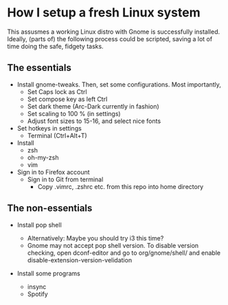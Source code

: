 # How I setup a fresh Linux system

This assusmes a working Linux distro with Gnome is successfully installed.
Ideally, (parts of) the following process could be scripted, saving a lot of time doing the safe, fidgety tasks.

## The essentials
- Install gnome-tweaks. Then, set some configurations. Most importantly,
    - Set Caps lock as Ctrl
    - Set compose key as left Ctrl
    - Set dark theme (Arc-Dark currently in fashion)
    - Set scaling to 100 % (in settings)
    - Adjust font sizes to 15-16, and select nice fonts
- Set hotkeys in settings
    - Terminal (Ctrl+Alt+T) 
- Install
    - zsh 
    - oh-my-zsh
    - vim
- Sign in to Firefox account
    - Sign in to Git from terminal
        - Copy .vimrc, .zshrc etc. from this repo into home directory

## The non-essentials 
- Install pop shell
    - Alternatively: Maybe you should try i3 this time?
    - Gnome may not accept pop shell version. To disable version checking, open
        dconf-editor
    and go to
        org/gnome/shell/
    and enable 
        disable-extension-version-velidation

- Install some programs
    - insync
    - Spotify

